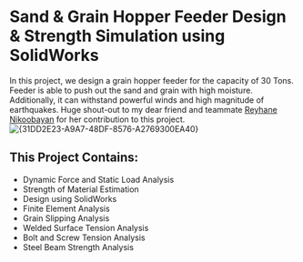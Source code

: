 # Sand & Grain Hopper Feeder Design & Strength Simulation using SolidWorks
In this project, we design a grain hopper feeder for the capacity of 30 Tons. Feeder is able to push out the sand and grain
with high moisture. Additionally, it can withstand powerful winds and high magnitude of earthquakes. Huge shout-out to my dear friend and teammate [Reyhane Nikoobayan](https://github.com/ReyhaneNikoobayan) for her contribution to this project.
![{31DD2E23-A9A7-48DF-8576-A2769300EA40}](https://github.com/user-attachments/assets/5855c67a-31b8-4476-ba17-62e44c897f23)
## This Project Contains:
- Dynamic Force and Static Load Analysis
- Strength of Material Estimation
- Design using SolidWorks
- Finite Element Analysis
- Grain Slipping Analysis
- Welded Surface Tension Analysis
- Bolt and Screw Tension Analysis
- Steel Beam Strength Analysis
